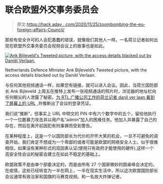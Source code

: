 # 联合欧盟外交事务委员会

> 原文:[https://hack aday . com/2020/11/25/zoombombing-the-eu-foreign-affairs-Council/](https://hackaday.com/2020/11/25/zoombombing-the-eu-foreign-affairs-council/)

那些有安全许可的人会犯愚蠢的错误，就像我们其他人一样。一名荷兰记者如何出现在欧盟外交事务委员会视频会议上的故事也是如此。

[![Ank Bijleveld's Tweeted picture, with the access details blacked out by Daniël Verlaan.](../Images/ddfe29647117eba68c2603223fb105b6.png)](https://hackaday.com/wp-content/uploads/2020/11/Ank-Bijleveld-tweet.jpg)

Netherlands Defence MInister Ank Bijleveld’s Tweeted picture, with the access details blacked out by Daniël Verlaan.

与任何其他视频通话一样，如果您有链接，就可以进入会议。因此，当荷兰国防部长 Ank Bijleveld 上周五在推特上发布一张视频通话的照片时，浏览器的地址栏向任何眼尖的人泄露了秘密。[为 RTL 广播公司工作的荷兰记者 danil ver laan 看到了屏幕上的 URL](https://twitter.com/danielverlaan/status/1329790472206888964) ,并推断出了会议的登录凭证。

我们说“推断”，但事实上 URL 中明文的 PIN 中有六个数字中的五个，留给他执行一个一位数暴力攻击并以用户名“admin”加入的困难任务。他加入并暴露了自己的存在，然后在离开前因犯有刑事罪而受到警告。

在某种程度上，这是一个以国防部长为代价的开怀大笑的机会，一旦不可避免的调查开始，我们肯定不想成为一个卑鄙的或者可能是欧盟的网络安全人士。似乎很难相信，如果没有某种形式的双因素认证(使用只有政府才能使用的硬件),这样一个高安全性会议的秘密会建立在如此不稳定的基础上。

欧盟政策不是由单个部委决定的，而是由所有 27 个国家微妙的圆桌峰会决定的。在疫情，这些已经转变为一半在网上，一半在现实生活中，所以这次欧盟国防部长会议通常有政治家和国旗的马赛克视频。和一名放大炸弹记者。